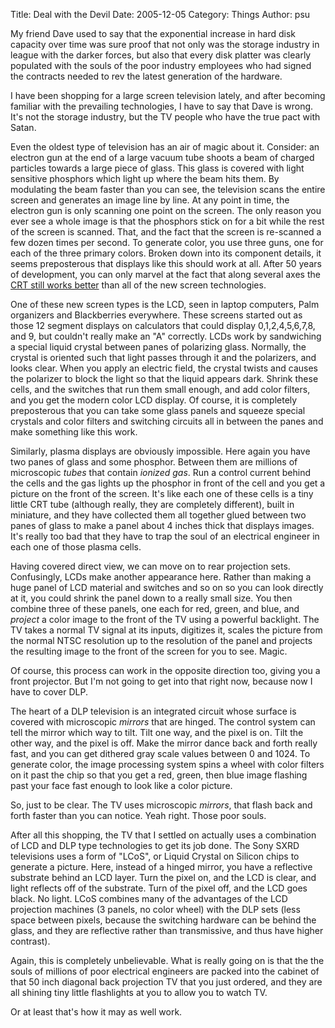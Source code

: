 Title: Deal with the Devil
Date: 2005-12-05
Category: Things
Author: psu

<p>My friend Dave used to say that the exponential increase in hard disk capacity over time was sure proof that not only was the storage industry in league with the darker forces, but also that every disk platter was clearly populated with the souls of the poor industry employees who had signed the contracts needed to rev the latest generation of the hardware.</p>

<p>I have been shopping for a large screen television lately, and after becoming familiar with the prevailing technologies, I have to say that Dave is wrong. It's not the storage industry, but the TV people who have the true pact with Satan.</p>

<p>Even the oldest type of television has an air of magic about it. Consider: an electron gun at the end of a large vacuum tube shoots a beam of charged particles towards a large piece of glass. This glass is covered with light sensitive phosphors which light up where the beam hits them. By modulating the beam faster than you can see, the television scans the entire screen and generates an image line by line. At any point in time, the electron gun is only scanning one point on the screen. The only reason you ever see a whole image is that the phosphors stick on for a bit while the rest of the screen is scanned. That, and the fact that the screen is re-scanned a few dozen times per second.  To generate color, you use three guns, one for each of the three primary colors. Broken down into its component details, it seems preposterous that displays like this should work at all. After 50 years of development, you can only marvel at the fact that  along several axes the <a href="http://www.displaymate.com/ShootOut_Part_1.htm">CRT still works better</a> than all of the new screen technologies.</p>

<p>One of these new screen types is the LCD, seen in laptop computers, Palm organizers and Blackberries everywhere. These screens started out as those 12 segment displays on calculators that could display 0,1,2,4,5,6,7,8, and 9, but couldn't really make an "A" correctly. LCDs work by sandwiching a special liquid crystal between panes of polarizing glass. Normally, the crystal is oriented such that light passes through it and the polarizers, and looks clear. When you apply an electric field, the crystal twists and causes the polarizer to block the light so that the liquid appears dark. Shrink these cells, and the switches that run them small enough, and add color filters, and you get the modern color LCD display. Of course, it is completely preposterous that you can take some glass panels and squeeze special crystals and color filters and switching circuits all in between the panes and make something like this work. </p>

<p>Similarly, plasma displays are obviously impossible. Here again you have two panes of glass and some phosphor. Between them are millions of microscopic <em>tubes</em> that contain <em>ionized gas</em>. Run a control current behind the cells and the gas lights up the phosphor in front of the cell and you get a picture on the front of the screen. It's like each one of these cells is a tiny little CRT tube (although really, they are completely different), built in miniature, and they have collected them all together glued between two panes of glass to make a panel about 4 inches thick that displays images. It's really too bad that they have to trap the soul of an electrical engineer in each one of those plasma cells.</p>

<p>Having covered direct view, we can move on to rear projection sets. Confusingly, LCDs make another appearance here. Rather than making a huge panel of LCD material and switches and so on so you can look directly at it, you could shrink the panel down to a really small size. You then combine three of these panels, one each for red, green, and blue, and <em>project</em> a color image to the front of the TV using a powerful backlight.  The TV takes a normal TV signal at its inputs, digitizes it, scales the picture from the normal NTSC resolution up to the resolution of the panel and projects the resulting image to the front of the screen for you to see. Magic.</p>

<p>Of course, this process can work in the opposite direction too, giving you a front projector. But I'm not going to get into that right now, because now I have to cover DLP.</p>

<p>The heart of a DLP television is an integrated circuit whose surface is covered with microscopic <em>mirrors</em> that are hinged. The control system can tell the mirror which way to tilt. Tilt one way, and the pixel is on. Tilt the other way, and the pixel is off. Make the mirror dance back and forth really fast, and you can get dithered gray scale values between 0 and 1024. To generate color, the image processing system spins a wheel with color filters on it past the chip so that you get a red, green, then blue image flashing past your face fast enough to look like a color picture.</p>

<p>So, just to be clear. The TV uses microscopic <em>mirrors</em>, that flash back and forth faster than you can notice. Yeah right. Those poor souls.</p>

<p>After all this shopping, the TV that I settled on actually uses a combination of LCD and DLP type technologies to get its job done. The Sony SXRD televisions uses a form of "LCoS", or Liquid Crystal on Silicon chips to generate a picture. Here, instead of a hinged mirror, you have a reflective substrate behind an LCD layer. Turn the pixel on, and the LCD is clear, and light reflects off of the substrate. Turn of the pixel off, and the LCD goes black. No light. LCoS combines many of the advantages of the LCD projection machines (3 panels, no color wheel) with the DLP sets (less space between pixels, because the switching hardware can be behind the glass, and they are reflective rather than transmissive, and thus have higher contrast).</p>

<p>Again, this is completely unbelievable. What is really going on is that the the souls of millions of poor electrical engineers are packed into the cabinet of that 50 inch diagonal back projection TV that you just ordered, and they are all shining tiny little flashlights at you to allow you to watch TV.</p>

<p>Or at least that's how it may as well work.</p>